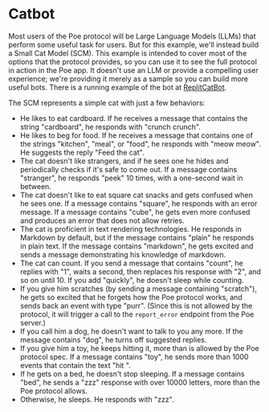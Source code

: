 # Catbot

Most users of the Poe protocol will be Large Language Models (LLMs) that perform some
useful task for users. But for this example, we'll instead build a Small Cat Model
(SCM). This example is intended to cover most of the options that the protocol provides,
so you can use it to see the full protocol in action in the Poe app. It doesn't use an
LLM or provide a compelling user experience; we're providing it merely as a sample so
you can build more useful bots. There is a running example of the bot at
[ReplitCatBot](https://poe.com/ReplitCatBot).

The SCM represents a simple cat with just a few behaviors:

- He likes to eat cardboard. If he receives a message that contains the string
  "cardboard", he responds with "crunch crunch".
- He likes to beg for food. If he receives a message that contains one of the strings
  "kitchen", "meal", or "food", he responds with "meow meow". He suggests the reply
  "Feed the cat".
- The cat doesn't like strangers, and if he sees one he hides and periodically checks if
  it's safe to come out. If a message contains "stranger", he responds "peek" 10 times,
  with a one-second wait in between.
- The cat doesn't like to eat square cat snacks and gets confused when he sees one. If a
  message contains "square", he responds with an error message. If a message contains
  "cube", he gets even more confused and produces an error that does not allow retries.
- The cat is proficient in text rendering technologies. He responds in Markdown by
  default, but if the message contains "plain" he responds in plain text. If the message
  contains "markdown", he gets excited and sends a message demonstrating his knowledge
  of markdown.
- The cat can count. If you send a message that contains "count", he replies with "1",
  waits a second, then replaces his response with "2", and so on until 10. If you add
  "quickly", he doesn't sleep while counting.
- If you give him scratches (by sending a message containing "scratch"), he gets so
  excited that he forgets how the Poe protocol works, and sends back an event with type
  "purr". (Since this is not allowed by the protocol, it will trigger a call to the
  `report_error` endpoint from the Poe server.)
- If you call him a dog, he doesn't want to talk to you any more. If the message
  contains "dog", he turns off suggested replies.
- If you give him a toy, he keeps hitting it, more than is allowed by the Poe protocol
  spec. If a message contains "toy", he sends more than 1000 events that contain the
  text "hit ".
- If he gets on a bed, he doesn't stop sleeping. If a message contains "bed", he sends a
  "zzz" response with over 10000 letters, more than the Poe protocol allows.
- Otherwise, he sleeps. He responds with "zzz".
